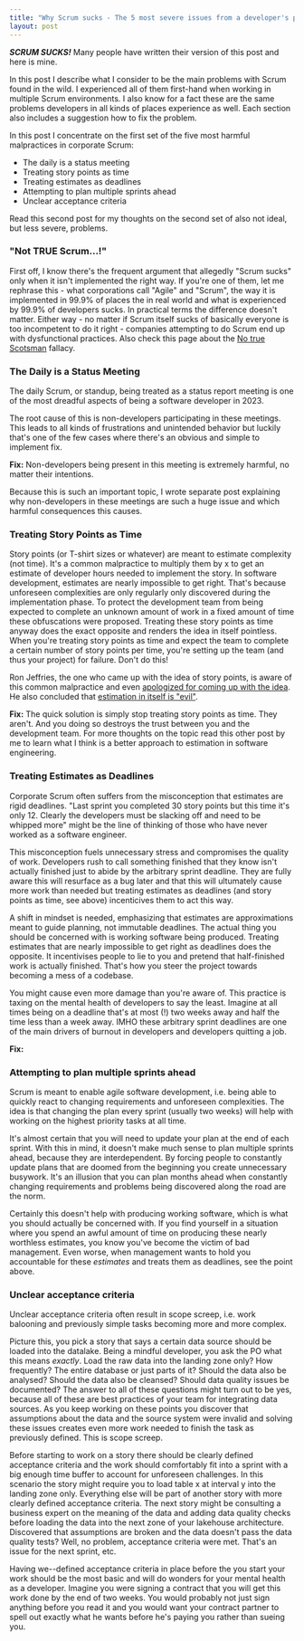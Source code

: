 ```yaml
---
title: "Why Scrum sucks - The 5 most severe issues from a developer's perspective"
layout: post
---
```


***SCRUM SUCKS!*** Many people have written their version of this post and here is mine. 

In this post I describe what I consider to be the main problems with Scrum found in the wild. I experienced all of them first-hand when working in multiple Scrum environments. I also know for a fact these are the same problems developers in all kinds of places experience as well. Each section also includes a suggestion how to fix the problem.


In this post I concentrate on the first set of the five most harmful malpractices in corporate Scrum: 
- The daily is a status meeting
- Treating story points as time
- Treating estimates as deadlines
- Attempting to plan multiple sprints ahead
- Unclear acceptance criteria

Read this second post for my thoughts on the second set of also not ideal, but less severe, problems.


### "Not TRUE Scrum...!"

First off, I know there's the frequent argument that allegedly "Scrum sucks" only when it isn't implemented the right way. If you're one of them, let me rephrase this - what corporations call "Agile" and "Scrum", the way it is implemented in 99.9% of places the in real world and what is experienced by 99.9% of developers sucks. In practical terms the difference doesn't matter. Either way - no matter if Scrum itself sucks of basically everyone is too incompetent to do it right - companies attempting to do Scrum end up with dysfunctional practices. Also check this page about the [No true Scotsman](https://en.wikipedia.org/wiki/No_true_Scotsman) fallacy.

### The Daily is a Status Meeting

The daily Scrum, or standup, being treated as a status report meeting is one of the most dreadful aspects of being a software developer in 2023.

The root cause of this is non-developers participating in these meetings. This leads to all kinds of frustrations and unintended behavior but luckily that's one of the few cases where there's an obvious and simple to implement fix.

**Fix:** Non-developers being present in this meeting is extremely harmful, no matter their intentions.

Because this is such an important topic, I wrote separate post explaining why non-developers in these meetings are such a huge issue and which harmful consequences this causes.


### Treating Story Points as Time

Story points (or T-shirt sizes or whatever) are meant to estimate complexity (not time). It's a common malpractice to multiply them by x to get an estimate of developer hours needed to implement the story. In software development, estimates are nearly impossible to get right. That's because unforeseen complexities are only regularly only discovered during the implementation phase. To protect the development team from being expected to complete an unknown amount of work in a fixed amount of time these obfuscations were proposed. Treating these story points as time anyway does the exact opposite and renders the idea in itself pointless. When you're treating story points as time and expect the team to complete a certain number of story points per time, you're setting up the team (and thus your project) for failure. Don't do this!

Ron Jeffries, the one who came up with the idea of story points, is aware of this common malpractice and even [apologized for coming up with the idea](https://ronjeffries.com/articles/019-01ff/story-points/Index.html). He also concluded that [estimation in itself is "evil"](https://ronjeffries.com/articles/021-01ff/estimation-is-evil/).

**Fix:** The quick solution is simply stop treating story points as time. They aren't. And you doing so destroys the trust between you and the development team. For more thoughts on the topic read this other post by me to learn what I think is a better approach to estimation in software engineering.


### Treating Estimates as Deadlines

Corporate Scrum often suffers from the misconception that estimates are rigid deadlines. "Last sprint you completed 30 story points but this time it's only 12. Clearly the developers must be slacking off and need to be whipped more" might be the line of thinking of those who have never worked as a software engineer.

This misconception fuels unnecessary stress and compromises the quality of work. Developers rush to call something finished that they know isn't actually finished just to abide by the arbitrary sprint deadline. They are fully aware this will resurface as a bug later and that this will ultumately cause more work than needed but treating estimates as deadlines (and story points as time, see above) incenticives them to act this way.

A shift in mindset is needed, emphasizing that estimates are approximations meant to guide planning, not immutable deadlines. The actual thing you should be concerned with is working software being produced. Treating estimates that are nearly impossible to get right as deadlines does the opposite. It incentivises people to lie to you and pretend that half-finished work is actually finished. That's how you steer the project towards becoming a mess of a codebase.

You might cause even more damage than you're aware of. This practice is taxing on the mental health of developers to say the least. Imagine at all times being on a deadline that's at most (!) two weeks away and half the time less than a week away. IMHO these arbitrary sprint deadlines are one of the main drivers of burnout in developers and developers quitting a job.

**Fix:**

### Attempting to plan multiple sprints ahead

Scrum is meant to enable agile software development, i.e. being able to quickly react to changing requirements and unforeseen complexities. The idea is that changing the plan every sprint (usually two weeks) will help with working on the highest priority tasks at all time. 

It's almost certain that you will need to update your plan at the end of each sprint. With this in mind, it doesn't make much sense to plan multiple sprints ahead, because they are interdependent. By forcing people to constantly update plans that are doomed from the beginning you create unnecessary busywork. It's an illusion that you can plan months ahead when constantly changing requirements and problems being discovered along the road are the norm. 

Certainly this doesn't help with producing working software, which is what you should actually be concerned with. If you find yourself in a situation where you spend an awful amount of time on producing these nearly worthless estimates, you know you've become the victim of bad management. Even worse, when management wants to hold you accountable for these *estimates* and treats them as deadlines, see the point above.

### Unclear acceptance criteria

Unclear acceptance criteria often result in scope screep, i.e. work balooning and previously simple tasks becoming more and more complex. 

Picture this, you pick a story that says a certain data source should be loaded into the datalake. Being a mindful developer, you ask the PO what this means *exactly*. Load the raw data into the landing zone only? How frequently? The entire database or just parts of it? Should the data also be analysed? Should the data also be cleansed? Should data quality issues be documented? The answer to all of these questions might turn out to be yes, because all of these are best practices of your team for integrating data sources. As you keep working on these points you discover that assumptions about the data and the source system were invalid and solving these issues creates even more work needed to finish the task as previously defined. This is scope screep. 

Before starting to work on a story there should be clearly defined acceptance criteria and the work should comfortably fit into a sprint with a big enough time buffer to account for unforeseen challenges. In this scenario the story might require you to load table x at interval y into the landing zone only. Everything else will be part of another story with more clearly defined acceptance criteria. The next story might be consulting a business expert on the meaning of the data and adding data quality checks before loading the data into the next zone of your lakehouse architecture. Discovered that assumptions are broken and the data doesn't pass the data quality tests? Well, no problem, acceptance criteria were met. That's an issue for the next sprint, etc.

Having we--defined acceptance criteria in place before the you start your work should be the most basic and will do wonders for your mental health as a developer. Imagine you were signing a contract that you will get this work done by the end of two weeks. You would probably not just sign anything before you read it and you would want your contract partner to spell out exactly what he wants before he's paying you rather than sueing you.




